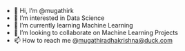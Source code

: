 - 👋 Hi, I’m @mugathirk
- 👀 I’m interested in Data Science
- 🌱 I’m currently learning Machine Learning
- 💞️ I’m looking to collaborate on Machine Learning Projects
- 📫 How to reach me @mugathiradhakrishna@duck.com

<!---
mugathirk/mugathirk is a ✨ special ✨ repository because its `README.md` (this file) appears on your GitHub profile.
You can click the Preview link to take a look at your changes.
--->
